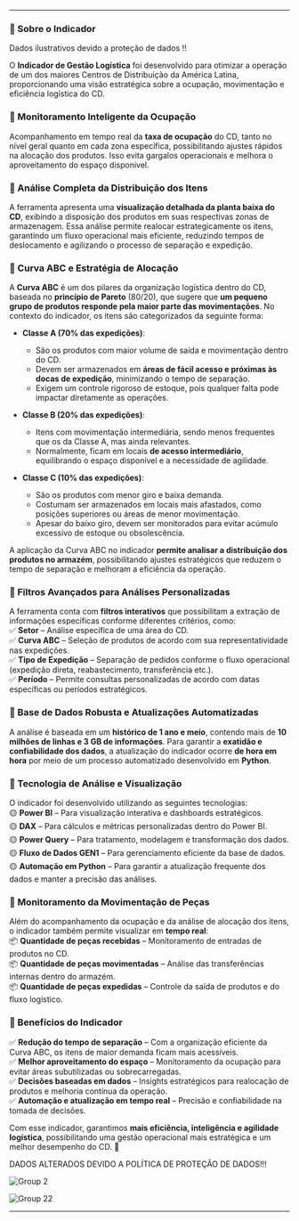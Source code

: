 
---

### **📌 Sobre o Indicador**  

Dados ilustrativos devido a proteção de dados !!

O **Indicador de Gestão Logística** foi desenvolvido para otimizar a operação de um dos maiores Centros de Distribuição da América Latina, proporcionando uma visão estratégica sobre a ocupação, movimentação e eficiência logística do CD.  

### **🔹 Monitoramento Inteligente da Ocupação**  
Acompanhamento em tempo real da **taxa de ocupação** do CD, tanto no nível geral quanto em cada zona específica, possibilitando ajustes rápidos na alocação dos produtos. Isso evita gargalos operacionais e melhora o aproveitamento do espaço disponível.  

### **🔹 Análise Completa da Distribuição dos Itens**  
A ferramenta apresenta uma **visualização detalhada da planta baixa do CD**, exibindo a disposição dos produtos em suas respectivas zonas de armazenagem. Essa análise permite realocar estrategicamente os itens, garantindo um fluxo operacional mais eficiente, reduzindo tempos de deslocamento e agilizando o processo de separação e expedição.  

### **🔹 Curva ABC e Estratégia de Alocação**  
A **Curva ABC** é um dos pilares da organização logística dentro do CD, baseada no **princípio de Pareto** (80/20), que sugere que **um pequeno grupo de produtos responde pela maior parte das movimentações**. No contexto do indicador, os itens são categorizados da seguinte forma:  

- **Classe A (70% das expedições)**:  
  - São os produtos com maior volume de saída e movimentação dentro do CD.  
  - Devem ser armazenados em **áreas de fácil acesso e próximas às docas de expedição**, minimizando o tempo de separação.  
  - Exigem um controle rigoroso de estoque, pois qualquer falta pode impactar diretamente as operações.  

- **Classe B (20% das expedições)**:  
  - Itens com movimentação intermediária, sendo menos frequentes que os da Classe A, mas ainda relevantes.  
  - Normalmente, ficam em locais **de acesso intermediário**, equilibrando o espaço disponível e a necessidade de agilidade.  

- **Classe C (10% das expedições)**:  
  - São os produtos com menor giro e baixa demanda.  
  - Costumam ser armazenados em locais mais afastados, como posições superiores ou áreas de menor movimentação.  
  - Apesar do baixo giro, devem ser monitorados para evitar acúmulo excessivo de estoque ou obsolescência.  

A aplicação da Curva ABC no indicador **permite analisar a distribuição dos produtos no armazém**, possibilitando ajustes estratégicos que reduzem o tempo de separação e melhoram a eficiência da operação.  

### **🔹 Filtros Avançados para Análises Personalizadas**  
A ferramenta conta com **filtros interativos** que possibilitam a extração de informações específicas conforme diferentes critérios, como:  
✅ **Setor** – Análise específica de uma área do CD.  
✅ **Curva ABC** – Seleção de produtos de acordo com sua representatividade nas expedições.  
✅ **Tipo de Expedição** – Separação de pedidos conforme o fluxo operacional (expedição direta, reabastecimento, transferência etc.).  
✅ **Período** – Permite consultas personalizadas de acordo com datas específicas ou períodos estratégicos.  

### **🔹 Base de Dados Robusta e Atualizações Automatizadas**  
A análise é baseada em um **histórico de 1 ano e meio**, contendo mais de **10 milhões de linhas e 3 GB de informações**. Para garantir a **exatidão e confiabilidade dos dados**, a atualização do indicador ocorre **de hora em hora** por meio de um processo automatizado desenvolvido em **Python**.  

### **🔹 Tecnologia de Análise e Visualização**  
O indicador foi desenvolvido utilizando as seguintes tecnologias:  
🟡 **Power BI** – Para visualização interativa e dashboards estratégicos.  
🟡 **DAX** – Para cálculos e métricas personalizadas dentro do Power BI.  
🟡 **Power Query** – Para tratamento, modelagem e transformação dos dados.  
🟡 **Fluxo de Dados GEN1** – Para gerenciamento eficiente da base de dados.  
🟡 **Automação em Python** – Para garantir a atualização frequente dos dados e manter a precisão das análises.  

### **🔹 Monitoramento da Movimentação de Peças**  
Além do acompanhamento da ocupação e da análise de alocação dos itens, o indicador também permite visualizar em **tempo real**:  
📦 **Quantidade de peças recebidas** – Monitoramento de entradas de produtos no CD.  
📦 **Quantidade de peças movimentadas** – Análise das transferências internas dentro do armazém.  
📦 **Quantidade de peças expedidas** – Controle da saída de produtos e do fluxo logístico.  

### **🔹 Benefícios do Indicador**  
✅ **Redução do tempo de separação** – Com a organização eficiente da Curva ABC, os itens de maior demanda ficam mais acessíveis.  
✅ **Melhor aproveitamento do espaço** – Monitoramento da ocupação para evitar áreas subutilizadas ou sobrecarregadas.  
✅ **Decisões baseadas em dados** – Insights estratégicos para realocação de produtos e melhoria contínua da operação.  
✅ **Automação e atualização em tempo real** – Precisão e confiabilidade na tomada de decisões.  

Com esse indicador, garantimos **mais eficiência, inteligência e agilidade logística**, possibilitando uma gestão operacional mais estratégica e um melhor desempenho do CD. 🚀  

DADOS ALTERADOS DEVIDO A POLÍTICA DE PROTEÇÃO DE DADOS!!!

![Group 2](https://github.com/user-attachments/assets/47c15875-7643-4740-a73f-c3f9fcc20179)

![Group 22](https://github.com/user-attachments/assets/ebf317fe-9a16-479e-b65f-163c54e04022)




---
